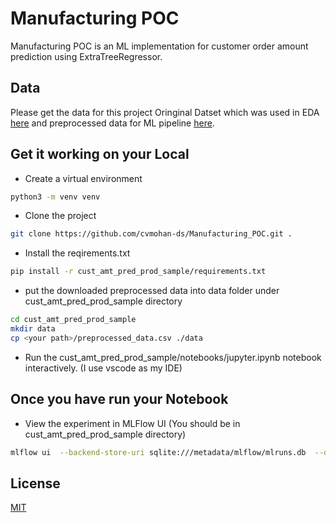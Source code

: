 # Manufacturing POC

Manufacturing POC is an ML implementation for customer order amount prediction using ExtraTreeRegressor.

## Data
Please get the data for this project Oringinal Datset which was used in EDA [here](https://drive.google.com/file/d/14_n9Hdxzbf6utHGey5LtsOjb3gaFXCH4/view?usp=sharing) and preprocessed data for ML pipeline [here](https://drive.google.com/file/d/1LTPFptRU82rCB9j802anwPdUSTFWIVGG/view?usp=sharing).

## Get it working on your Local

- Create a virtual environment

```bash
python3 -m venv venv
```
- Clone the project
```bash
git clone https://github.com/cvmohan-ds/Manufacturing_POC.git .
```
- Install the reqirements.txt
```bash
pip install -r cust_amt_pred_prod_sample/requirements.txt
```
- put the downloaded preprocessed data into data folder under cust_amt_pred_prod_sample directory
```bash
cd cust_amt_pred_prod_sample 
mkdir data
cp <your path>/preprocessed_data.csv ./data
```
- Run the cust_amt_pred_prod_sample/notebooks/jupyter.ipynb notebook interactively. (I use vscode as my IDE)

## Once you have run your Notebook
- View the experiment in MLFlow UI (You should be in cust_amt_pred_prod_sample directory)

```bash
mlflow ui  --backend-store-uri sqlite:///metadata/mlflow/mlruns.db  --default-artifact-root ./metadata/mlflow/mlartifacts  --host localhost
```

## License

[MIT](https://choosealicense.com/licenses/mit/)
